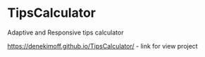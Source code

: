 # TipsCalculator
Adaptive and Responsive tips calculator

https://denekimoff.github.io/TipsCalculator/ - link for view project
